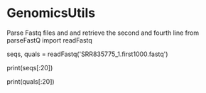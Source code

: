 # GenomicsUtils
Parse Fastq files and and retrieve the second and fourth line
from parseFastQ import readFastq

seqs, quals = readFastq('SRR835775_1.first1000.fastq')

print(seqs[:20])

print(quals[:20])

